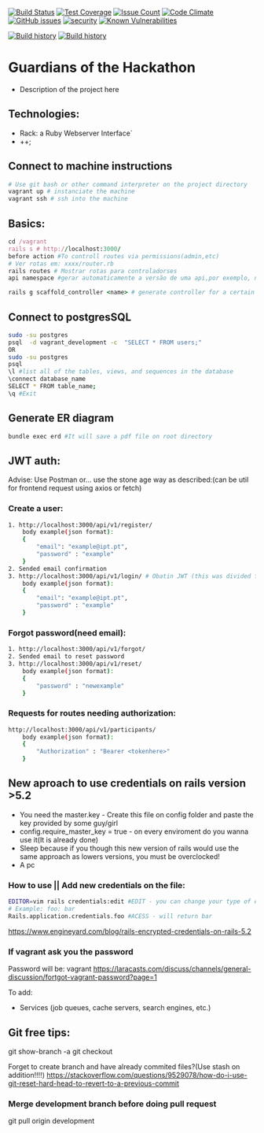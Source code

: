 [![Build Status](https://travis-ci.org/mrsequeira/GuardiansOfTheHackathon.svg?branch=master)](https://travis-ci.org/mrsequeira/GuardiansOfTheHackathon)
[![Test Coverage](https://codeclimate.com/github/mrsequeira/GuardiansOfTheHackathon/badges/coverage.svg)](https://codeclimate.com/github/mrsequeira/GuardiansOfTheHackathon)
[![Issue Count](https://codeclimate.com/github/mrsequeira/GuardiansOfTheHackathon/badges/issue_count.svg)](https://codeclimate.com/github/mrsequeira/GuardiansOfTheHackathon)
[![Code Climate](https://codeclimate.com/github/codeclimate/codeclimate/badges/gpa.svg)](https://codeclimate.com/github/mrsequeira/GuardiansOfTheHackathon)
[![GitHub issues](https://img.shields.io/github/issues/mrsequeira/GuardiansOfTheHackathon.svg?style=plastic)](https://github.com/mrsequeira/GuardiansOfTheHackathon/issues)
[![security](https://hakiri.io/github/mrsequeira/GuardiansOfTheHackathon/master.svg)](https://hakiri.io/github/mrsequeira/GuardiansOfTheHackathon/master)
 [![Known Vulnerabilities](https://snyk.io/test/github/mrsequeira/GuardiansOfTheHackathon/badge.svg)](https://snyk.io/test/github/mrsequeira/GuardiansOfTheHackathon) 

[![Build history](https://buildstats.info/travisci/chart/mrsequeira/GuardiansOfTheHackathon?branch=master)](https://travis-ci.org/mrsequeira/GuardiansOfTheHackathon/builds)
[![Build history](https://buildstats.info/travisci/chart/mrsequeira/GuardiansOfTheHackathon)](https://travis-ci.org/mrsequeira/GuardiansOfTheHackathon/builds)

# Guardians of the Hackathon 
* Description of the project here

## Technologies:
* Rack: a Ruby Webserver Interface`
* ++;

## Connect to machine instructions
``` bash
# Use git bash or other command interpreter on the project directory 
vagrant up # instanciate the machine
vagrant ssh # ssh into the machine
```

## Basics:
``` ruby
cd /vagrant
rails s # http://localhost:3000/
before action #To controll routes via permissions(admin,etc)
# Ver rotas em: xxxx/router.rb
rails routes # Mostrar rotas para controladorses
api namespace #gerar automaticamente a versão de uma api,por exemplo, no ficheiro de rotas

rails g scaffold_controller <name> # generate controller for a certain model
```

## Connect to postgresSQL
```bash
sudo -su postgres 
psql  -d vagrant_development -c  "SELECT * FROM users;"
OR
sudo -su postgres
psql
\l #list all of the tables, views, and sequences in the database
\connect database_name
SELECT * FROM table_name;
\q #Exit
```

## Generate ER diagram
```bash
bundle exec erd #It will save a pdf file on root directory
```

## JWT auth: 
Advise: Use Postman or... use the stone age way as described:(can be util for frontend request using axios or fetch)
###  Create a user:
```bash
1. http://localhost:3000/api/v1/register/
	body example(json format):
	{
		"email": "example@ipt.pt",
		"password" : "example"
	}
2. Sended email confirmation
3. http://localhost:3000/api/v1/login/ # Obatin JWT (this was divided for security reasons)
	body example(json format):
	{
		"email": "example@ipt.pt",
		"password" : "example"
	}
```
### Forgot password(need email):
```bash
1. http://localhost:3000/api/v1/forgot/
2. Sended email to reset password
3. http://localhost:3000/api/v1/reset/
	body example(json format):
	{
		"password" : "newexample"
	}
```

### Requests for routes needing authorization:
```bash
http://localhost:3000/api/v1/participants/
	body example(json format):
	{
		"Authorization" : "Bearer <tokenhere>"
	}
```

## New aproach to use credentials on rails version >5.2
* You need the master.key - Create this file on config folder and paste the key provided by some guy/girl
* config.require_master_key = true - on every enviroment do you wanna use it(It is already done)
* Sleep because if you though this new version of rails would use the same approach as lowers versions, you must be overclocked!
* A pc

### How to use || Add new credentials on the file:
```bash
EDITOR=vim rails credentials:edit #EDIT - you can change your type of editor(i.e. sublime)
# Example: foo: bar
Rails.application.credentials.foo #ACESS - will return bar
```
https://www.engineyard.com/blog/rails-encrypted-credentials-on-rails-5.2

### If vagrant ask you the password
Password will be: vagrant
https://laracasts.com/discuss/channels/general-discussion/fortgot-vagrant-password?page=1

To add:
* Services (job queues, cache servers, search engines, etc.)


## Git free tips:
git show-branch -a
git checkout <branch-to-change>

Forget to create branch and have already commited files?(Use stash on addition!!!!)
https://stackoverflow.com/questions/9529078/how-do-i-use-git-reset-hard-head-to-revert-to-a-previous-commit

### Merge development branch before doing pull request
git pull origin development
